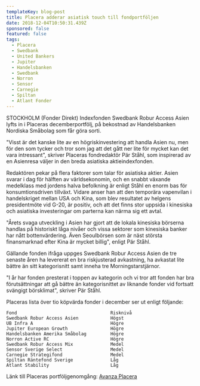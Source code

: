 ```yaml
---
templateKey: blog-post
title: Placera adderar asiatisk touch till fondportföljen
date: 2018-12-04T10:50:31.439Z
sponsored: false
featured: false
tags:
  - Placera
  - Swedbank
  - United Bankers
  - Jupiter
  - Handelsbanken
  - Swedbank
  - Norron
  - Sensor
  - Carnegie
  - Spiltan
  - Atlant Fonder
---
```

STOCKHOLM (Fonder Direkt) Indexfonden Swedbank Robur Access Asien lyfts in i Placeras decemberportfölj, på bekostnad av Handelsbanken Nordiska Småbolag som får göra sorti.

"Visst är det kanske lite av en högriskinvestering att handla Asien nu, men för den som tycker och tror som jag att det gått ner lite för mycket kan det vara intressant", skriver Placeras fondredaktör Pär Ståhl, som inspirerad av en Asienresa väljer in den breda asiatiska aktieindexfonden.

Redaktören pekar på flera faktorer som talar för asiatiska aktier. Asien svarar i dag för hälften av världsekonomin, och en snabbt växande medelklass med jordens halva befolkning är enligt Ståhl en enorm bas för konsumtionsdriven tillväxt. Vidare anser han att den temporära vapenvilan i handelskriget mellan USA och Kina, som blev resultatet av helgens presidentmöte vid G-20, är positiv, och att det finns stor uppsida i kinesiska och asiatiska investeringar om parterna kan närma sig ett avtal.

"Årets svaga utveckling i Asien har gjort att de lokala kinesiska börserna handlas på historiskt låga nivåer och vissa sektorer som kinesiska banker har nått bottenvärdering. Även Seoulbörsen som är näst största finansmarknad efter Kina är mycket billig", enligt Pär Ståhl.

Gällande fonden ifråga uppges Swedbank Robur Access Asien de tre senaste åren ha levererat en bra riskjusterad avkastning, ha avkastat lite bättre än sitt kategorisnitt samt inneha tre Morningstarstjärnor.

"I år har fonden presterat i toppen av kategorin och vi tror att fonden har bra förutsättningar att gå bättre än kategorisnittet av liknande fonder vid fortsatt svängigt börsklimat", skriver Pär Ståhl.

Placeras lista över tio köpvärda fonder i december ser ut enligt följande:

```
Fond                                   Risknivå                
Swedbank Robur Access Asien            Högst                   
UB Infra A                             Högre                   
Jupiter European Growth                Högre                   
Handelsbanken Amerika Småbolag         Högre                   
Norron Active RC                       Högre                   
Swedbank Robur Access Mix              Medel                   
Sensor Sverige Select                  Medel                   
Carnegie Strategifond                  Medel                   
Spiltan Räntefond Sverige              Låg                     
Atlant Stability                       Låg                     
```

Länk till Placeras portföljgenomgång: [Avanza Placera](https://www.avanza.se/placera/redaktionellt/2018/12/03/kopvarda-fonder-i-december.html)
